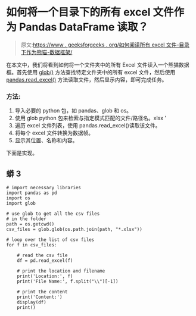 # 如何将一个目录下的所有 excel 文件作为 Pandas DataFrame 读取？

> 原文:[https://www . geeksforgeeks . org/如何阅读所有 excel 文件-目录下作为熊猫-数据框架/](https://www.geeksforgeeks.org/how-to-read-all-excel-files-under-a-directory-as-a-pandas-dataframe/)

在本文中，我们将看到如何将一个文件夹中的所有 Excel 文件读入一个熊猫数据框。首先使用 [glob()](https://www.geeksforgeeks.org/how-to-use-glob-function-to-find-files-recursively-in-python/) 方法查找特定文件夹中的所有 excel 文件，然后使用 [pandas.read_excel()](https://www.geeksforgeeks.org/creating-a-dataframe-using-excel-files/) 方法读取文件，然后显示内容，即可完成任务。

### 方法:

1.  导入必要的 python 包，如 pandas、glob 和 os。
2.  使用 glob python 包来检索与指定模式匹配的文件/路径名。xlsx '
3.  遍历 excel 文件列表，使用 pandas.read_excel()读取该文件。
4.  将每个 excel 文件转换为数据帧。
5.  显示其位置、名称和内容。

下面是实现。

## 蟒 3

```
# import necessary libraries
import pandas as pd
import os
import glob

# use glob to get all the csv files
# in the folder
path = os.getcwd()
csv_files = glob.glob(os.path.join(path, "*.xlsx"))

# loop over the list of csv files
for f in csv_files:

    # read the csv file
    df = pd.read_excel(f)

    # print the location and filename
    print('Location:', f)
    print('File Name:', f.split("\\")[-1])

    # print the content
    print('Content:')
    display(df)
    print()
```